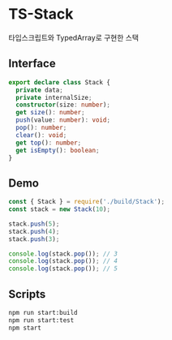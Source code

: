 # TS-Stack

타입스크립트와 TypedArray로 구현한 스택

## Interface

```typescript
export declare class Stack {
  private data;
  private internalSize;
  constructor(size: number);
  get size(): number;
  push(value: number): void;
  pop(): number;
  clear(): void;
  get top(): number;
  get isEmpty(): boolean;
}
```

## Demo

```js
const { Stack } = require('./build/Stack');
const stack = new Stack(10);

stack.push(5);
stack.push(4);
stack.push(3);

console.log(stack.pop()); // 3
console.log(stack.pop()); // 4
console.log(stack.pop()); // 5
```

## Scripts

```bash
npm run start:build
npm run start:test
npm start
```
